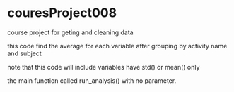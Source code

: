 couresProject008
================

course project for geting and cleaning data

this code find the average for each variable after grouping by activity name and subject

note that this code will include variables have std() or mean() only

the main function called run_analysis() with no parameter. 

